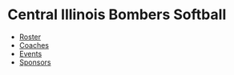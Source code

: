 # Central Illinois Bombers Softball

* [Roster](./roster/)
* [Coaches](./coaches/)
* [Events](./events/)
* [Sponsors](./sponsors/)
